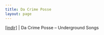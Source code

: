 ```yaml
---
title: Da Crime Posse
layout: page
---
```


<a href="https://cloud.mail.ru/public/dce73bb7cc54/Da%20Crime%20Posse" target="_blank">[indir]</a> | Da Crime Posse &#8211; Underground Songs